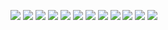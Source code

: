 ![](copyingsheet.png)
![](cv2.png)
![](figure1.png)
![](figure2.png)
![](figure3.png)
![](figure4.png)
![](figure5.png)
![](figure6.png)
![](libraries2.png)
![](libraryies1.png)
![](plt_finaledit.png)
![](pythonscriptcopy.png)

